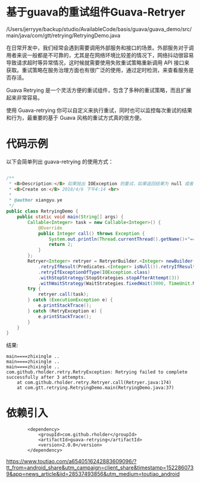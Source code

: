 # 基于guava的重试组件Guava-Retryer

/Users/jerryye/backup/studio/AvailableCode/basis/guava/guava_demo/src/main/java/com/gtt/retrying/RetryingDemo.java

在日常开发中，我们经常会遇到需要调用外部服务和接口的场景。外部服务对于调用者来说一般都是不可靠的，尤其是在网络环境比较差的情况下，网络抖动很容易导致请求超时等异常情况，这时候就需要使用失败重试策略重新调用 API 接口来获取。重试策略在服务治理方面也有很广泛的使用，通过定时检测，来查看服务是否存活。

Guava Retrying 是一个灵活方便的重试组件，包含了多种的重试策略，而且扩展起来非常容易。

使用 Guava-retrying 你可以自定义来执行重试，同时也可以监控每次重试的结果和行为，最重要的基于 Guava 风格的重试方式真的很方便。

# 代码示例

以下会简单列出 guava-retrying 的使用方式：

```java

/**
 * <B>Description:</B> 如果抛出 IOException 则重试，如果返回结果为 null 或者等于 2 则重试，固定等待时长为 3000 ms,最多尝试 3 次； <br>
 * <B>Create on:</B> 2018/4/6 下午4:14 <br>
 *
 * @author xiangyu.ye
 */
public class RetryingDemo {
    public static void main(String[] args) {
        Callable<Integer> task = new Callable<Integer>() {
            @Override
            public Integer call() throws Exception {
                System.out.println(Thread.currentThread().getName()+"====zhixingle ..");
                return 2;
            }
        };
        Retryer<Integer> retryer = RetryerBuilder.<Integer> newBuilder()
            .retryIfResult(Predicates.<Integer> isNull()).retryIfResult(Predicates.equalTo(2))
            .retryIfExceptionOfType(IOException.class)
            .withStopStrategy(StopStrategies.stopAfterAttempt(3))
            .withWaitStrategy(WaitStrategies.fixedWait(3000, TimeUnit.MILLISECONDS)).build();
        try {
            retryer.call(task);
        } catch (ExecutionException e) {
            e.printStackTrace();
        } catch (RetryException e) {
            e.printStackTrace();
        }
    }
}

```

结果:

```
main====zhixingle ..
main====zhixingle ..
main====zhixingle ..
com.github.rholder.retry.RetryException: Retrying failed to complete successfully after 3 attempts.
	at com.github.rholder.retry.Retryer.call(Retryer.java:174)
	at com.gtt.retrying.RetryingDemo.main(RetryingDemo.java:37)

```



# 依赖引入

```
 		<dependency>
            <groupId>com.github.rholder</groupId>
            <artifactId>guava-retrying</artifactId>
            <version>2.0.0</version>
        </dependency>
```



https://www.toutiao.com/a6540516242883609096/?tt_from=android_share&utm_campaign=client_share&timestamp=1522860739&app=news_article&iid=28537493856&utm_medium=toutiao_android